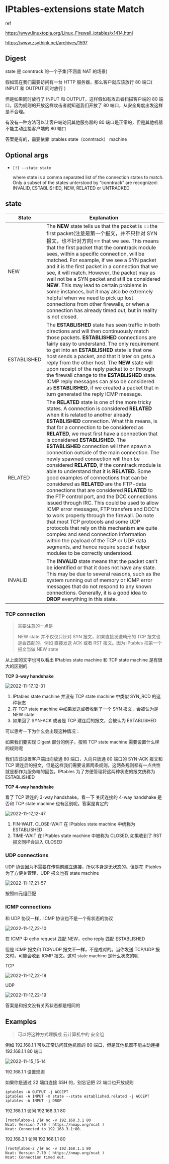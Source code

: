 # IPtables-extensions state Match

ref

https://www.linuxtopia.org/Linux_Firewall_iptables/x1414.html

https://www.zsythink.net/archives/1597

## Digest

state 是 conntrack 的一个子集(不涵盖 NAT 的场景)

假如现在我们需要访问有一台 HTTP 服务器，那么客户就应该放行 80 端口( INPUT 和 OUTPUT 同时放行 )

但是如果同时放行了 INPUT 和 OUTPUT，这样假如有攻击者扫描客户端的 80 端口，因为规则的开放这样攻击者就知道我们开放了 80 端口，从安全角度出发这样是不合理。

有没有一种方法可以让客户端访问其他服务器的 80 端口是正常的，但是其他机器不能主动连接客户端的 80 端口

答案是有的，需要依靠 iptables state（conntrack） machine

## Optional args

- `[!] --state state`

  where state is a comma separated list of the connection states to match. Only a subset of the states unterstood by “conntrack” are recognized: INVALID, ESTABLISHED, NEW, RELATED or UNTRACKED

## state

| State       | Explanation                                                  |
| ----------- | ------------------------------------------------------------ |
| NEW         | The **NEW** state tells us that the packet is ==the first packet(注意是第一个报文，并不只针对 SYN 报文，也不针对方向)== that we see. This means that the first packet that the conntrack module sees, within a specific connection, will be matched. For example, if we see a SYN packet and it is the first packet in a connection that we see, it will match. However, the packet may as well not be a SYN packet and still be considered **NEW**. This may lead to certain problems in some instances, but it may also be extremely helpful when we need to pick up lost connections from other firewalls, or when a connection has already timed out, but in reality is not closed. |
| ESTABLISHED | The **ESTABLISHED** state has seen traffic in both directions and will then continuously match those packets. **ESTABLISHED** connections are fairly easy to understand. The only requirement to get into an **ESTABLISHED** state is that one host sends a packet, and that it later on gets a reply from the other host. The **NEW** state will upon receipt of the reply packet to or through the firewall change to the **ESTABLISHED** state. ICMP reply messages can also be considered as **ESTABLISHED**, if we created a packet that in turn generated the reply ICMP message. |
| RELATED     | The **RELATED** state is one of the more tricky states. A connection is considered **RELATED** when it is related to another already **ESTABLISHED** connection. What this means, is that for a connection to be considered as **RELATED**, we must first have a connection that is considered **ESTABLISHED**. The **ESTABLISHED** connection will then spawn a connection outside of the main connection. The newly spawned connection will then be considered **RELATED**, if the conntrack module is able to understand that it is **RELATED**. Some good examples of connections that can be considered as **RELATED** are the FTP-data connections that are considered **RELATED** to the FTP control port, and the DCC connections issued through IRC. This could be used to allow ICMP error messages, FTP transfers and DCC's to work properly through the firewall. Do note that most TCP protocols and some UDP protocols that rely on this mechanism are quite complex and send connection information within the payload of the TCP or UDP data segments, and hence require special helper modules to be correctly understood. |
| INVALID     | The **INVALID** state means that the packet can't be identified or that it does not have any state. This may be due to several reasons, such as the system running out of memory or ICMP error messages that do not respond to any known connections. Generally, it is a good idea to **DROP** everything in this state. |

### TCP connection

> 需要注意的一点是
>
> NEW state 并不仅仅只针对 SYN 报文，如果直接发送畸形的 TCP 报文也是会匹配的，例如 直接发送 ACK 或者 RST 报文。因为 IPtables 把第一个报文当做 NEW state

从上面的文字也可以看出 IPtables state machine 和 TCP state machine 是有很大的区别的

**TCP 3-way handshake**

![2022-11-17_12-31](https://cdn.staticaly.com/gh/dhay3/image-repo@master/20221117/2022-11-17_12-31.3iaao6cbo8zk.webp)

1. IPtables state machine 并没有 TCP state machine 中类似 SYN_RCD 的这种状态
2. 在 TCP state machine 中如果发送或者收到了一个 SYN 报文，会被认为是 NEW state
3. 如果回了 SYN-ACK 或者是 TCP 建连后的报文，会被认为 ESTABLISHED

可以思考一下为什么会出现这种情况：

如果我们要实现 Digest 部分的例子，按照 TCP state machine 需要设置什么样的规则呢

我们应该设置客户端出向放通 80 端口，入向只放通 80 端口的 SYN-ACK 报文和 TCP 建连后的报文，但是这样我们需要设置两条规则。这两条规则都有一点共性就是都作为服务端的回包。IPtables 为了方便管理将这两种状态的报文统称为 ESTABLISHED

**TCP 4-way handshake**

看了 TCP 建连的 3-way handshake，看一下 关闭连接的 4-way handshake 是否和 TCP state machine 也有区别呢，答案是肯定的

![2022-11-17_12-47](https://cdn.staticaly.com/gh/dhay3/image-repo@master/20221117/2022-11-17_12-47.2eoxj8esnpxc.webp)

1. FIN-WAIT. CLOSE-WAIT 在 IPtables state machine 中统称为 ESTABLISHED
2. TIME-WAIT 在 IPtables state machine 中被称为 CLOSED, 如果收到了 RST 报文同样会进入 CLOSED

### UDP connections

UDP 协议因为不需要在传输前建立连接，所以本身是无状态的。但是在 IPtables 为了方便关管理，UDP 报文也有 state machine

![2022-11-17_21-57](https://cdn.staticaly.com/gh/dhay3/image-repo@master/20221117/2022-11-17_21-57.5dzkqeit01ds.webp)

按照四元组匹配

### ICMP connections

和 UDP 协议一样，ICMP 协议也不是一个有状态的协议

![2022-11-17_22-10](https://cdn.staticaly.com/gh/dhay3/image-repo@master/20221117/2022-11-17_22-10.djwlmcadgio.webp)

在 ICMP 中 echo request 匹配 NEW，echo reply 匹配 ESTABLISHED

但是 ICMP 报文和 TCP/UDP 报文不一样，不是成对的。当你发送 TCP/UDP 报文时，可能会收到 ICMP 报文。这时 state machine 是什么状态的呢

TCP

![2022-11-17_22-18](https://cdn.staticaly.com/gh/dhay3/image-repo@master/20221117/2022-11-17_22-18.4esfxooarg8w.webp)

UDP

![2022-11-17_22-19](https://cdn.staticaly.com/gh/dhay3/image-repo@master/20221117/2022-11-17_22-19.5naqwmn2p5og.webp)

答案是和报文没有关系状态都是相同的

## Examples

> 可以将这种方式理解成 云计算机中的 安全组

例如 192.168.1.1 可以正常访问其他机器的 80 端口，但是其他机器不能主动连接 192.168.1.1 80 端口

![2022-11-15_15-14](https://cdn.staticaly.com/gh/dhay3/image-repo@master/20221115/2022-11-15_15-14.56e538jrk8w0.webp)

192.168.1.1 设置规则

如果你是通过 22 端口连接 SSH 的，别忘记把 22 端口也开放规则

```
iptables -A OUTPUT -j ACCEPT
iptables -A INPUT -m state --state established,related -j ACCEPT
iptables -A INPUT -j DROP
```

192.168.1.1 访问 192.168.3.1 80

```
[root@labos-1 /]# nc -v 192.168.3.1 80
Ncat: Version 7.70 ( https://nmap.org/ncat )
Ncat: Connected to 192.168.3.1:80.
```

192.168.3.1 访问 192.168.1.1 80

```
[root@labos-2 /]# nc -v 192.168.1.1 80
Ncat: Version 7.70 ( https://nmap.org/ncat )
Ncat: Connection timed out.
```

